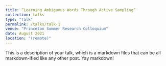 ```yaml
---
title: “Learning Ambiguous Words Through Active Sampling”
collection: talks
type: "Talk"
permalink: /talks/talk-1
venue: "Princeton Summer Research Colloquium"
date: August 2021
location: "(remote)"
---
```


This is a description of your talk, which is a markdown files that can be all markdown-ified like any other post. Yay markdown!
